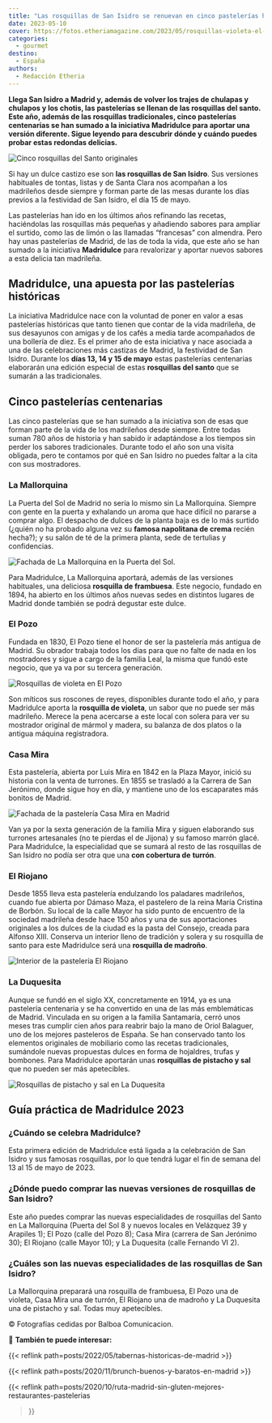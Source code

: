 ```yaml
---
title: "Las rosquillas de San Isidro se renuevan en cinco pastelerías históricas"
date: 2023-05-10
cover: https://fotos.etheriamagazine.com/2023/05/rosquillas-violeta-el-pozo-madrid.jpg
categories: 
  - gourmet
destino: 
  - España
authors: 
  - Redacción Etheria
---
```


**Llega San Isidro a Madrid y, además de volver los trajes de chulapas y chulapos y los 
chotis, las pastelerías se llenan de las rosquillas del santo. Este año, además de las 
rosquillas tradicionales, cinco pastelerías centenarias se han sumado a la iniciativa 
Madridulce para aportar una versión diferente. Sigue leyendo para descubrir dónde y 
cuándo puedes probar estas redondas delicias.** 

![Cinco rosquillas del Santo originales](https://fotos.etheriamagazine.com/2023/05/rosquillas-madriddulce.jpg "Especialidades de las cinco pastelerías que participan en Madriddulce.")

Si hay un dulce castizo ese son **las rosquillas de San Isidro**. Sus versiones 
habituales de tontas, listas y de Santa Clara nos acompañan a los madrileños desde 
siempre y forman parte de las mesas durante los días previos a la festividad de San 
Isidro, el día 15 de mayo. 

Las pastelerías han ido en los últimos años refinando las recetas, haciéndolas las 
rosquillas más pequeñas y añadiendo sabores para ampliar el surtido, como las de limón o 
las llamadas “francesas” con almendra. Pero hay unas pastelerías de Madrid, de las de 
toda la vida, que este año se han sumado a la iniciativa **Madridulce** para revalorizar 
y aportar nuevos sabores a esta delicia tan madrileña. 

## Madridulce, una apuesta por las pastelerías históricas

La iniciativa Madridulce nace con la voluntad de poner en valor a esas pastelerías 
históricas que tanto tienen que contar de la vida madrileña, de sus desayunos con amigas 
y de los cafés a media tarde acompañados de una bollería de diez. Es el primer año de 
esta iniciativa y nace asociada a una de las celebraciones más castizas de Madrid, la 
festividad de San Isidro. Durante los **días 13, 14 y 15 de mayo** estas pastelerías 
centenarias elaborarán una edición especial de estas **rosquillas del santo** que se 
sumarán a las tradicionales. 

## Cinco pastelerías centenarias

Las cinco pastelerías que se han sumado a la iniciativa son de esas que forman parte de 
la vida de los madrileños desde siempre. Entre todas suman 780 años de historia y han 
sabido ir adaptándose a los tiempos sin perder los sabores tradicionales. Durante todo 
el año son una visita obligada, pero te contamos por qué en San Isidro no puedes faltar 
a la cita con sus mostradores. 

### La Mallorquina

La Puerta del Sol de Madrid no sería lo mismo sin La Mallorquina. Siempre con gente en 
la puerta y exhalando un aroma que hace difícil no pararse a comprar algo. El despacho 
de dulces de la planta baja es de lo más surtido (¿quién no ha probado alguna vez su 
**famosa napolitana de crema** recién hecha?); y su salón de té de la primera planta, 
sede de tertulias y confidencias. 

![Fachada de La Mallorquina en la Puerta del Sol.](https://fotos.etheriamagazine.com/2023/05/La-Mallorquina-puerta-sol.jpg "Fachada de La Mallorquina en la Puerta del Sol.")

Para Madridulce, La Mallorquina aportará, además de las versiones habituales, una 
deliciosa **rosquilla de frambuesa**. Este negocio, fundado en 1894, ha abierto en los 
últimos años nuevas sedes en distintos lugares de Madrid donde también se podrá degustar 
este dulce. 

### El Pozo

Fundada en 1830, El Pozo tiene el honor de ser la pastelería más antigua de Madrid. Su 
obrador trabaja todos los días para que no falte de nada en los mostradores y sigue a 
cargo de la familia Leal, la misma que fundó este negocio, que ya va por su tercera 
generación. 

![Rosquillas de violeta en El Pozo](https://fotos.etheriamagazine.com/2023/05/el-pozo-rosquillas-violeta.jpg "Rosquillas de violeta en El Pozo.")

Son míticos sus roscones de reyes, disponibles durante todo el año, y para Madridulce 
aporta la **rosquilla de violeta**, un sabor que no puede ser más madrileño. Merece la 
pena acercarse a este local con solera para ver su mostrador original de mármol y 
madera, su balanza de dos platos o la antigua máquina registradora. 

### Casa Mira

Esta pastelería, abierta por Luis Mira en 1842 en la Plaza Mayor, inició su historia con 
la venta de turrones. En 1855 se trasladó a la Carrera de San Jerónimo, donde sigue hoy 
en día, y mantiene uno de los escaparates más bonitos de Madrid. 

![Fachada de la pastelería Casa Mira en Madrid](https://fotos.etheriamagazine.com/2023/05/Casa-Mira_fachada-rosquillas.jpg "La apetecible fachada de Casa Mira.")

Van ya por la sexta generación de la familia Mira y siguen elaborando sus turrones 
artesanales (no te pierdas el de Jijona) y su famoso marrón glacé. Para Madridulce, la 
especialidad que se sumará al resto de las rosquillas de San Isidro no podía ser otra 
que una **con cobertura de** **turrón**. 

### El Riojano

Desde 1855 lleva esta pastelería endulzando los paladares madrileños, cuando fue abierta 
por Dámaso Maza, el pastelero de la reina María Cristina de Borbón. Su local de la calle 
Mayor ha sido punto de encuentro de la sociedad madrileña desde hace 150 años y una de 
sus aportaciones originales a los dulces de la ciudad es la pasta del Consejo, creada 
para Alfonso XIII. Conserva un interior lleno de tradición y solera y su rosquilla de 
santo para este Madridulce será una **rosquilla de madroño**. 

![Interior de la pastelería El Riojano](https://fotos.etheriamagazine.com/2023/05/El-Riojano-interior-tienda-rosquillas.jpg "Interior de la pastelería centenaria El Riojano.")

### La Duquesita

Aunque se fundó en el siglo XX, concretamente en 1914, ya es una pastelería centenaria y 
se ha convertido en una de las más emblemáticas de Madrid. Vinculada en su origen a la 
familia Santamaría, cerró unos meses tras cumplir cien años para reabrir bajo la mano de 
Oriol Balaguer, uno de los mejores pasteleros de España. Se han conservado tanto los 
elementos originales de mobiliario como las recetas tradicionales, sumándole nuevas 
propuestas dulces en forma de hojaldres, trufas y bombones. Para Madridulce aportarán 
unas **rosquillas de pistacho y sal** que no pueden ser más apetecibles. 

![Rosquillas de pistacho y sal en La Duquesita](https://fotos.etheriamagazine.com/2023/05/MADRIDULCE-rosquillas-LA-DUQUESITA.jpg "Rosquillas de pistacho y sal en La Duquesita.")

## Guía práctica de Madridulce 2023

### ¿Cuándo se celebra Madridulce?

Esta primera edición de Madridulce está ligada a la celebración de San Isidro y sus 
famosas rosquillas, por lo que tendrá lugar el fin de semana del 13 al 15 de mayo de 
2023. 

### ¿Dónde puedo comprar las nuevas versiones de rosquillas de San Isidro?

Este año puedes comprar las nuevas especialidades de rosquillas del Santo en La 
Mallorquina (Puerta del Sol 8 y nuevos locales en Velázquez 39 y Arapiles 1); El Pozo 
(calle del Pozo 8); Casa Mira (carrera de San Jerónimo 30); El Riojano (calle Mayor 10); 
y La Duquesita (calle Fernando VI 2). 

### ¿Cuáles son las nuevas especialidades de las rosquillas de San Isidro?

La Mallorquina preparará una rosquilla de frambuesa, El Pozo una de violeta, Casa Mira 
una de turrón, El Riojano una de madroño y La Duquesita una de pistacho y sal. Todas muy 
apetecibles. 

© Fotografías cedidas por Balboa Comunicacion. 

📌 **También te puede interesar:** 

{{< reflink path=posts/2022/05/tabernas-historicas-de-madrid >}} 

{{< reflink path=posts/2020/11/brunch-buenos-y-baratos-en-madrid >}} 

{{< reflink path=posts/2020/10/ruta-madrid-sin-gluten-mejores-restaurantes-pastelerias 
>}}
